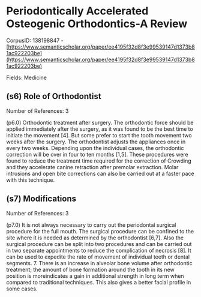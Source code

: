 # Periodontically Accelerated Osteogenic Orthodontics-A Review

CorpusID: 138198847 - [https://www.semanticscholar.org/paper/ee4195f32d8f3e99539147d1373b81ac922203be](https://www.semanticscholar.org/paper/ee4195f32d8f3e99539147d1373b81ac922203be)

Fields: Medicine

## (s6) Role of Orthodontist
Number of References: 3

(p6.0) Orthodontic treatment after surgery. The orthodontic force should be applied immediately after the surgery, as it was found to be the best time to initiate the movement [4]. But some prefer to start the tooth movement two weeks after the surgery. The orthodontist adjusts the appliances once in every two weeks. Depending upon the individual cases, the orthodontic correction will be over in four to ten months [1,5]. These procedures were found to reduce the treatment time required for the correction of Crowding and they accelerate canine retraction after premolar extraction. Molar intrusions and open bite corrections can also be carried out at a faster pace with this technique.
## (s7) Modifications
Number of References: 3

(p7.0) It is not always necessary to carry out the periodontal surgical procedure for the full mouth. The surgical procedure can be confined to the site where it is needed as determined by the orthodontist [6,7]. Also the surgical procedure can be split into two procedures and can be carried out in two separate appointments to reduce the complication of necrosis [8]. It can be used to expedite the rate of movement of individual teeth or dental segments. 7. There is an increase in alveolar bone volume after orthodontic treatment; the amount of bone formation around the tooth in its new position is moreindicates a gain in additional strength in long term when compared to traditional techniques. This also gives a better facial profile in some cases.
